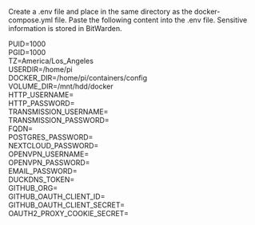 Create a .env file and place in the same directory as the docker-compose.yml file. Paste the following content into the .env file.
Sensitive information is stored in BitWarden.

PUID=1000<br>
PGID=1000<br>
TZ=America/Los_Angeles<br>
USERDIR=/home/pi<br>
DOCKER_DIR=/home/pi/containers/config<br>
VOLUME_DIR=/mnt/hdd/docker<br>
HTTP_USERNAME=<br>
HTTP_PASSWORD=<br>
TRANSMISSION_USERNAME=<br>
TRANSMISSION_PASSWORD=<br>
FQDN=<br>
POSTGRES_PASSWORD=<br>
NEXTCLOUD_PASSWORD=<br>
OPENVPN_USERNAME=<br>
OPENVPN_PASSWORD=<br>
EMAIL_PASSWORD=<br>
DUCKDNS_TOKEN=<br>
GITHUB_ORG=<br>
GITHUB_OAUTH_CLIENT_ID=<br>
GITHUB_OAUTH_CLIENT_SECRET=<br>
OAUTH2_PROXY_COOKIE_SECRET=
